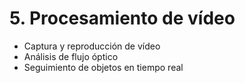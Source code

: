 # 5. Procesamiento de vídeo

- Captura y reproducción de vídeo
- Análisis de flujo óptico
- Seguimiento de objetos en tiempo real